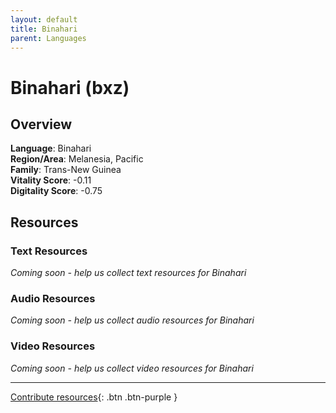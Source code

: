 ```yaml
---
layout: default
title: Binahari
parent: Languages
---
```


# Binahari (bxz)

## Overview

**Language**: Binahari  
**Region/Area**: Melanesia, Pacific  
**Family**: Trans-New Guinea  
**Vitality Score**: -0.11  
**Digitality Score**: -0.75  

## Resources

### Text Resources
*Coming soon - help us collect text resources for Binahari*

### Audio Resources
*Coming soon - help us collect audio resources for Binahari*

### Video Resources
*Coming soon - help us collect video resources for Binahari*

---

[Contribute resources](https://fairtrain.github.io/){: .btn .btn-purple }
